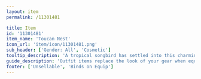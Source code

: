 ```yaml
---
layout: item
permalink: /11301481

title: Item
id: '11301481'
item_name: 'Toucan Nest'
icon_url: 'item/icon/11301481.png'
sub_header: ['Gender: All', 'Cosmetic']
tooltip_description: 'A tropical songbird has settled into this charming floral nest.'
guide_description: 'Outfit items replace the look of your gear when equipped.'
footer: ['Unsellable', 'Binds on Equip']
---
```

